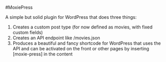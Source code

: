 #MoxiePress

A simple but solid plugin for WordPress that does three things:

1. Creates a custom post type (for now defined as movies, with fixed custom fields)
2. Creates an API endpoint like /movies.json 
3. Produces a beautiful and fancy shortcode for WordPress that uses the API and can be activated on the front or other pages by inserting [moxie-press] in the content


